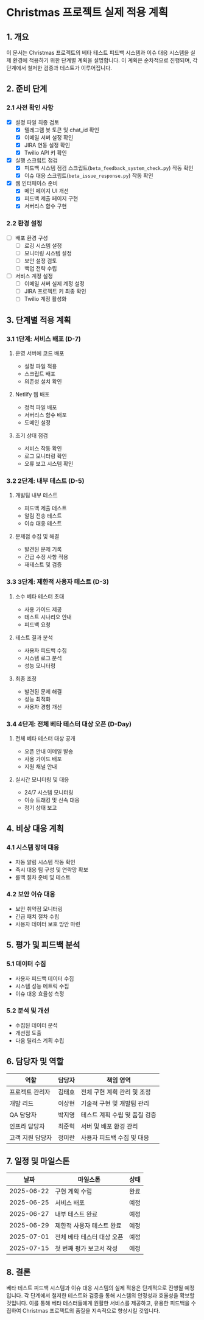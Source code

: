 # Christmas 프로젝트 실제 적용 계획

## 1. 개요

이 문서는 Christmas 프로젝트의 베타 테스트 피드백 시스템과 이슈 대응 시스템을 실제 환경에 적용하기 위한 단계별 계획을 설명합니다. 이 계획은 순차적으로 진행되며, 각 단계에서 철저한 검증과 테스트가 이루어집니다.

## 2. 준비 단계

### 2.1 사전 확인 사항

- [x] 설정 파일 최종 검토
  - [x] 텔레그램 봇 토큰 및 chat_id 확인
  - [x] 이메일 서버 설정 확인
  - [x] JIRA 연동 설정 확인
  - [x] Twilio API 키 확인

- [x] 실행 스크립트 점검
  - [x] 피드백 시스템 점검 스크립트(`beta_feedback_system_check.py`) 작동 확인
  - [x] 이슈 대응 스크립트(`beta_issue_response.py`) 작동 확인

- [x] 웹 인터페이스 준비
  - [x] 메인 페이지 UI 개선
  - [x] 피드백 제출 페이지 구현
  - [x] 서버리스 함수 구현

### 2.2 환경 설정

- [ ] 배포 환경 구성
  - [ ] 로깅 시스템 설정
  - [ ] 모니터링 시스템 설정
  - [ ] 보안 설정 검토
  - [ ] 백업 전략 수립

- [ ] 서비스 계정 설정
  - [ ] 이메일 서버 실제 계정 설정
  - [ ] JIRA 프로젝트 키 최종 확인
  - [ ] Twilio 계정 활성화

## 3. 단계별 적용 계획

### 3.1 1단계: 서비스 배포 (D-7)

1. 운영 서버에 코드 배포
   - 설정 파일 적용
   - 스크립트 배포
   - 의존성 설치 확인

2. Netlify 웹 배포
   - 정적 파일 배포
   - 서버리스 함수 배포
   - 도메인 설정

3. 초기 상태 점검
   - 서비스 작동 확인
   - 로그 모니터링 확인
   - 오류 보고 시스템 확인

### 3.2 2단계: 내부 테스트 (D-5)

1. 개발팀 내부 테스트
   - 피드백 제출 테스트
   - 알림 전송 테스트
   - 이슈 대응 테스트

2. 문제점 수집 및 해결
   - 발견된 문제 기록
   - 긴급 수정 사항 적용
   - 재테스트 및 검증

### 3.3 3단계: 제한적 사용자 테스트 (D-3)

1. 소수 베타 테스터 초대
   - 사용 가이드 제공
   - 테스트 시나리오 안내
   - 피드백 요청

2. 테스트 결과 분석
   - 사용자 피드백 수집
   - 시스템 로그 분석
   - 성능 모니터링

3. 최종 조정
   - 발견된 문제 해결
   - 성능 최적화
   - 사용자 경험 개선

### 3.4 4단계: 전체 베타 테스터 대상 오픈 (D-Day)

1. 전체 베타 테스터 대상 공개
   - 오픈 안내 이메일 발송
   - 사용 가이드 배포
   - 지원 채널 안내

2. 실시간 모니터링 및 대응
   - 24/7 시스템 모니터링
   - 이슈 트래킹 및 신속 대응
   - 정기 상태 보고

## 4. 비상 대응 계획

### 4.1 시스템 장애 대응

- 자동 알림 시스템 작동 확인
- 즉시 대응 팀 구성 및 연락망 확보
- 롤백 절차 준비 및 테스트

### 4.2 보안 이슈 대응

- 보안 취약점 모니터링
- 긴급 패치 절차 수립
- 사용자 데이터 보호 방안 마련

## 5. 평가 및 피드백 분석

### 5.1 데이터 수집

- 사용자 피드백 데이터 수집
- 시스템 성능 메트릭 수집
- 이슈 대응 효율성 측정

### 5.2 분석 및 개선

- 수집된 데이터 분석
- 개선점 도출
- 다음 릴리스 계획 수립

## 6. 담당자 및 역할

| 역할 | 담당자 | 책임 영역 |
|------|-------|-----------|
| 프로젝트 관리자 | 김태호 | 전체 구현 계획 관리 및 조정 |
| 개발 리드 | 이상현 | 기술적 구현 및 개발팀 관리 |
| QA 담당자 | 박지영 | 테스트 계획 수립 및 품질 검증 |
| 인프라 담당자 | 최준혁 | 서버 및 배포 환경 관리 |
| 고객 지원 담당자 | 정미란 | 사용자 피드백 수집 및 대응 |

## 7. 일정 및 마일스톤

| 날짜 | 마일스톤 | 상태 |
|------|---------|------|
| 2025-06-22 | 구현 계획 수립 | 완료 |
| 2025-06-25 | 서비스 배포 | 예정 |
| 2025-06-27 | 내부 테스트 완료 | 예정 |
| 2025-06-29 | 제한적 사용자 테스트 완료 | 예정 |
| 2025-07-01 | 전체 베타 테스터 대상 오픈 | 예정 |
| 2025-07-15 | 첫 번째 평가 보고서 작성 | 예정 |

## 8. 결론

베타 테스트 피드백 시스템과 이슈 대응 시스템의 실제 적용은 단계적으로 진행될 예정입니다. 각 단계에서 철저한 테스트와 검증을 통해 시스템의 안정성과 효율성을 확보할 것입니다. 이를 통해 베타 테스터들에게 원활한 서비스를 제공하고, 유용한 피드백을 수집하여 Christmas 프로젝트의 품질을 지속적으로 향상시킬 것입니다. 
